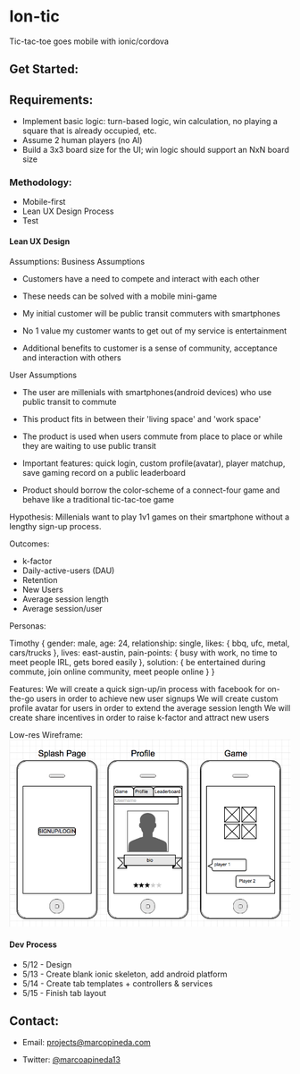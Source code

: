 # Ion-tic
Tic-tac-toe goes mobile with ionic/cordova

## Get Started:

## Requirements:

* Implement basic logic: turn-based logic, win calculation, no playing a square that is already occupied, etc.
* Assume 2 human players (no AI)
* Build a 3x3 board size for the UI; win logic should support an NxN board size

### Methodology:

* Mobile-first
* Lean UX Design Process
* Test

#### Lean UX Design
Assumptions:
Business Assumptions
* Customers have a need to compete and interact with each other

* These needs can be solved with a mobile mini-game

* My initial customer will be public transit commuters with smartphones

* No 1 value my customer wants to get out of my service is entertainment

* Additional benefits to customer is a sense of community, acceptance and interaction with others

User Assumptions
* The user are millenials with smartphones(android devices) who use public transit to commute

* This product fits in between their 'living space' and 'work space'

* The product is used when users commute from place to place or while they are waiting to use public transit

* Important features: quick login, custom profile(avatar), player matchup, save gaming record on a public leaderboard

* Product should borrow the color-scheme of a connect-four game and behave like a traditional tic-tac-toe game

Hypothesis: Millenials want to play 1v1 games on their smartphone without a lengthy sign-up process.

Outcomes:
* k-factor
* Daily-active-users (DAU)
* Retention
* New Users
* Average session length
* Average session/user

Personas:

Timothy {
  gender: male,
  age: 24,
  relationship: single,
  likes: { bbq, ufc, metal, cars/trucks },
  lives: east-austin,
  pain-points: { busy with work, no time to meet people IRL, gets bored easily },
  solution: { be entertained during commute, join online community, meet people online }
}

Features:
We will create a quick sign-up/in process with facebook for on-the-go users in order to achieve new user signups
We will create custom profile avatar for users in order to extend the average session length
We will create share incentives in order to raise k-factor and attract new users


Low-res Wireframe:
![application wireframe](images/wireframe.png)

#### Dev Process
* 5/12 - Design
* 5/13 - Create blank ionic skeleton, add android platform
* 5/14 - Create tab templates + controllers & services
* 5/15 - Finish tab layout


## Contact:

* Email: projects@marcopineda.com

* Twitter: [@marcoapineda13](http://twitter.com/marcopineda)
